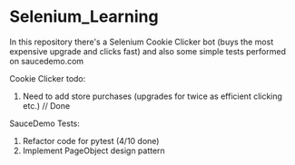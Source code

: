 # Selenium_Learning
 In this repository there's a Selenium Cookie Clicker bot (buys the most expensive upgrade and clicks fast) and also some simple tests performed on saucedemo.com

Cookie Clicker todo:
1. Need to add store purchases (upgrades for twice as efficient clicking etc.) // Done

SauceDemo Tests:
1. Refactor code for pytest (4/10 done)
2. Implement PageObject design pattern
